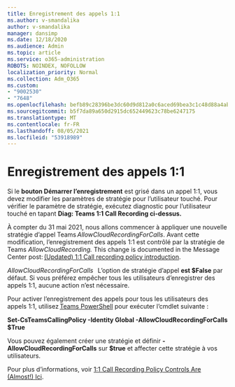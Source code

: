 ```yaml
---
title: Enregistrement des appels 1:1
ms.author: v-smandalika
author: v-smandalika
manager: dansimp
ms.date: 12/18/2020
ms.audience: Admin
ms.topic: article
ms.service: o365-administration
ROBOTS: NOINDEX, NOFOLLOW
localization_priority: Normal
ms.collection: Adm_O365
ms.custom:
- "9002530"
- "7648"
ms.openlocfilehash: befb89c28396be3dc60d9d812a0c6aced69bea3c1c48d88a4ab81a34d6c259b0
ms.sourcegitcommit: b5f7da89a650d2915dc652449623c78be6247175
ms.translationtype: MT
ms.contentlocale: fr-FR
ms.lasthandoff: 08/05/2021
ms.locfileid: "53918989"
---
```

# <a name="11-call-recording"></a>Enregistrement des appels 1:1

Si le **bouton Démarrer l’enregistrement** est grisé dans un appel 1:1, vous devez modifier les paramètres de stratégie pour l’utilisateur touché. Pour vérifier le paramètre de stratégie, exécutez diagnostic pour l’utilisateur touché en tapant **Diag: Teams 1:1 Call Recording ci-dessus.**     

À compter du 31 mai 2021, nous allons commencer à appliquer une nouvelle stratégie d’appel Teams *AllowCloudRecordingForCalls*. Avant cette modification, l’enregistrement des appels 1:1 est contrôlé par la stratégie de Teams *AllowCloudRecording.* This change is documented in the Message Center post: [(Updated) 1:1 Call recording policy introduction](https://portal.microsoft.com/Adminportal/Home?ref=MessageCenter/:/messages/MC238796).  

*AllowCloudRecordingForCalls*   L’option de stratégie d’appel **est $False** par défaut. Si vous préférez empêcher tous les utilisateurs d’enregistrer des appels 1:1, aucune action n’est nécessaire.  

Pour activer l’enregistrement des appels pour tous les utilisateurs des appels 1:1, utilisez [Teams PowerShell](/microsoftteams/teams-powershell-install) pour exécuter l’cmdlet suivante : 

**Set-CsTeamsCallingPolicy -Identity Global -AllowCloudRecordingForCalls $True** 

Vous pouvez également créer une stratégie et définir **-AllowCloudRecordingForCalls** sur **$true** et affecter cette stratégie à vos utilisateurs. 

Pour plus d’informations, voir [1:1 Call Recording Policy Controls Are (Almost!) Ici](https://techcommunity.microsoft.com/t5/microsoft-teams-support/1-1-call-recording-policy-controls-are-almost-here/ba-p/2217668).
